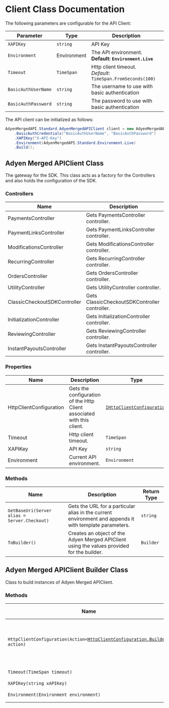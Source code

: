 
# Client Class Documentation

The following parameters are configurable for the API Client:

| Parameter | Type | Description |
|  --- | --- | --- |
| `XAPIKey` | `string` | API Key |
| `Environment` | Environment | The API environment. <br> **Default: `Environment.Live`** |
| `Timeout` | `TimeSpan` | Http client timeout.<br>*Default*: `TimeSpan.FromSeconds(100)` |
| `BasicAuthUserName` | `string` | The username to use with basic authentication |
| `BasicAuthPassword` | `string` | The password to use with basic authentication |

The API client can be initialized as follows:

```csharp
AdyenMergedAPI.Standard.AdyenMergedAPIClient client = new AdyenMergedAPI.Standard.AdyenMergedAPIClient.Builder()
    .BasicAuthCredentials("BasicAuthUserName", "BasicAuthPassword")
    .XAPIKey("X-API-Key")
    .Environment(AdyenMergedAPI.Standard.Environment.Live)
    .Build();
```

## Adyen Merged APIClient Class

The gateway for the SDK. This class acts as a factory for the Controllers and also holds the configuration of the SDK.

### Controllers

| Name | Description |
|  --- | --- |
| PaymentsController | Gets PaymentsController controller. |
| PaymentLinksController | Gets PaymentLinksController controller. |
| ModificationsController | Gets ModificationsController controller. |
| RecurringController | Gets RecurringController controller. |
| OrdersController | Gets OrdersController controller. |
| UtilityController | Gets UtilityController controller. |
| ClassicCheckoutSDKController | Gets ClassicCheckoutSDKController controller. |
| InitializationController | Gets InitializationController controller. |
| ReviewingController | Gets ReviewingController controller. |
| InstantPayoutsController | Gets InstantPayoutsController controller. |

### Properties

| Name | Description | Type |
|  --- | --- | --- |
| HttpClientConfiguration | Gets the configuration of the Http Client associated with this client. | [`IHttpClientConfiguration`](http-client-configuration.md) |
| Timeout | Http client timeout. | `TimeSpan` |
| XAPIKey | API Key | `string` |
| Environment | Current API environment. | `Environment` |

### Methods

| Name | Description | Return Type |
|  --- | --- | --- |
| `GetBaseUri(Server alias = Server.Checkout)` | Gets the URL for a particular alias in the current environment and appends it with template parameters. | `string` |
| `ToBuilder()` | Creates an object of the Adyen Merged APIClient using the values provided for the builder. | `Builder` |

## Adyen Merged APIClient Builder Class

Class to build instances of Adyen Merged APIClient.

### Methods

| Name | Description | Return Type |
|  --- | --- | --- |
| `HttpClientConfiguration(Action<`[`HttpClientConfiguration.Builder`](http-client-configuration-builder.md)`> action)` | Gets the configuration of the Http Client associated with this client. | `Builder` |
| `Timeout(TimeSpan timeout)` | Http client timeout. | `Builder` |
| `XAPIKey(string xAPIKey)` | API Key | `Builder` |
| `Environment(Environment environment)` | Current API environment. | `Builder` |


